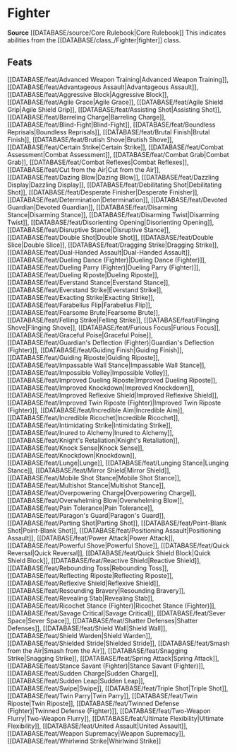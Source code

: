 ﻿---
id: '71'
name: Fighter
rarity: Common
rus_type_level: null
source: '[[DATABASE/source/Core Rulebook|Core Rulebook]]'
trait:
- Fighter
type: Trait

---
# Fighter

**Source** [[DATABASE/source/Core Rulebook|Core Rulebook]] 
This indicates abilities from the [[DATABASE/class_/Fighter|fighter]] class.

## Feats

[[DATABASE/feat/Advanced Weapon Training|Advanced Weapon Training]], [[DATABASE/feat/Advantageous Assault|Advantageous Assault]], [[DATABASE/feat/Aggressive Block|Aggressive Block]], [[DATABASE/feat/Agile Grace|Agile Grace]], [[DATABASE/feat/Agile Shield Grip|Agile Shield Grip]], [[DATABASE/feat/Assisting Shot|Assisting Shot]], [[DATABASE/feat/Barreling Charge|Barreling Charge]], [[DATABASE/feat/Blind-Fight|Blind-Fight]], [[DATABASE/feat/Boundless Reprisals|Boundless Reprisals]], [[DATABASE/feat/Brutal Finish|Brutal Finish]], [[DATABASE/feat/Brutish Shove|Brutish Shove]], [[DATABASE/feat/Certain Strike|Certain Strike]], [[DATABASE/feat/Combat Assessment|Combat Assessment]], [[DATABASE/feat/Combat Grab|Combat Grab]], [[DATABASE/feat/Combat Reflexes|Combat Reflexes]], [[DATABASE/feat/Cut from the Air|Cut from the Air]], [[DATABASE/feat/Dazing Blow|Dazing Blow]], [[DATABASE/feat/Dazzling Display|Dazzling Display]], [[DATABASE/feat/Debilitating Shot|Debilitating Shot]], [[DATABASE/feat/Desperate Finisher|Desperate Finisher]], [[DATABASE/feat/Determination|Determination]], [[DATABASE/feat/Devoted Guardian|Devoted Guardian]], [[DATABASE/feat/Disarming Stance|Disarming Stance]], [[DATABASE/feat/Disarming Twist|Disarming Twist]], [[DATABASE/feat/Disorienting Opening|Disorienting Opening]], [[DATABASE/feat/Disruptive Stance|Disruptive Stance]], [[DATABASE/feat/Double Shot|Double Shot]], [[DATABASE/feat/Double Slice|Double Slice]], [[DATABASE/feat/Dragging Strike|Dragging Strike]], [[DATABASE/feat/Dual-Handed Assault|Dual-Handed Assault]], [[DATABASE/feat/Dueling Dance (Fighter)|Dueling Dance (Fighter)]], [[DATABASE/feat/Dueling Parry (Fighter)|Dueling Parry (Fighter)]], [[DATABASE/feat/Dueling Riposte|Dueling Riposte]], [[DATABASE/feat/Everstand Stance|Everstand Stance]], [[DATABASE/feat/Everstand Strike|Everstand Strike]], [[DATABASE/feat/Exacting Strike|Exacting Strike]], [[DATABASE/feat/Farabellus Flip|Farabellus Flip]], [[DATABASE/feat/Fearsome Brute|Fearsome Brute]], [[DATABASE/feat/Felling Strike|Felling Strike]], [[DATABASE/feat/Flinging Shove|Flinging Shove]], [[DATABASE/feat/Furious Focus|Furious Focus]], [[DATABASE/feat/Graceful Poise|Graceful Poise]], [[DATABASE/feat/Guardian's Deflection (Fighter)|Guardian's Deflection (Fighter)]], [[DATABASE/feat/Guiding Finish|Guiding Finish]], [[DATABASE/feat/Guiding Riposte|Guiding Riposte]], [[DATABASE/feat/Impassable Wall Stance|Impassable Wall Stance]], [[DATABASE/feat/Impossible Volley|Impossible Volley]], [[DATABASE/feat/Improved Dueling Riposte|Improved Dueling Riposte]], [[DATABASE/feat/Improved Knockdown|Improved Knockdown]], [[DATABASE/feat/Improved Reflexive Shield|Improved Reflexive Shield]], [[DATABASE/feat/Improved Twin Riposte (Fighter)|Improved Twin Riposte (Fighter)]], [[DATABASE/feat/Incredible Aim|Incredible Aim]], [[DATABASE/feat/Incredible Ricochet|Incredible Ricochet]], [[DATABASE/feat/Intimidating Strike|Intimidating Strike]], [[DATABASE/feat/Inured to Alchemy|Inured to Alchemy]], [[DATABASE/feat/Knight's Retaliation|Knight's Retaliation]], [[DATABASE/feat/Knock Sense|Knock Sense]], [[DATABASE/feat/Knockdown|Knockdown]], [[DATABASE/feat/Lunge|Lunge]], [[DATABASE/feat/Lunging Stance|Lunging Stance]], [[DATABASE/feat/Mirror Shield|Mirror Shield]], [[DATABASE/feat/Mobile Shot Stance|Mobile Shot Stance]], [[DATABASE/feat/Multishot Stance|Multishot Stance]], [[DATABASE/feat/Overpowering Charge|Overpowering Charge]], [[DATABASE/feat/Overwhelming Blow|Overwhelming Blow]], [[DATABASE/feat/Pain Tolerance|Pain Tolerance]], [[DATABASE/feat/Paragon's Guard|Paragon's Guard]], [[DATABASE/feat/Parting Shot|Parting Shot]], [[DATABASE/feat/Point-Blank Shot|Point-Blank Shot]], [[DATABASE/feat/Positioning Assault|Positioning Assault]], [[DATABASE/feat/Power Attack|Power Attack]], [[DATABASE/feat/Powerful Shove|Powerful Shove]], [[DATABASE/feat/Quick Reversal|Quick Reversal]], [[DATABASE/feat/Quick Shield Block|Quick Shield Block]], [[DATABASE/feat/Reactive Shield|Reactive Shield]], [[DATABASE/feat/Rebounding Toss|Rebounding Toss]], [[DATABASE/feat/Reflecting Riposte|Reflecting Riposte]], [[DATABASE/feat/Reflexive Shield|Reflexive Shield]], [[DATABASE/feat/Resounding Bravery|Resounding Bravery]], [[DATABASE/feat/Revealing Stab|Revealing Stab]], [[DATABASE/feat/Ricochet Stance (Fighter)|Ricochet Stance (Fighter)]], [[DATABASE/feat/Savage Critical|Savage Critical]], [[DATABASE/feat/Sever Space|Sever Space]], [[DATABASE/feat/Shatter Defenses|Shatter Defenses]], [[DATABASE/feat/Shield Wall|Shield Wall]], [[DATABASE/feat/Shield Warden|Shield Warden]], [[DATABASE/feat/Shielded Stride|Shielded Stride]], [[DATABASE/feat/Smash from the Air|Smash from the Air]], [[DATABASE/feat/Snagging Strike|Snagging Strike]], [[DATABASE/feat/Spring Attack|Spring Attack]], [[DATABASE/feat/Stance Savant (Fighter)|Stance Savant (Fighter)]], [[DATABASE/feat/Sudden Charge|Sudden Charge]], [[DATABASE/feat/Sudden Leap|Sudden Leap]], [[DATABASE/feat/Swipe|Swipe]], [[DATABASE/feat/Triple Shot|Triple Shot]], [[DATABASE/feat/Twin Parry|Twin Parry]], [[DATABASE/feat/Twin Riposte|Twin Riposte]], [[DATABASE/feat/Twinned Defense (Fighter)|Twinned Defense (Fighter)]], [[DATABASE/feat/Two-Weapon Flurry|Two-Weapon Flurry]], [[DATABASE/feat/Ultimate Flexibility|Ultimate Flexibility]], [[DATABASE/feat/United Assault|United Assault]], [[DATABASE/feat/Weapon Supremacy|Weapon Supremacy]], [[DATABASE/feat/Whirlwind Strike|Whirlwind Strike]]